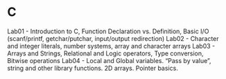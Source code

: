 # C

Lab01 - Introduction to C, Function Declaration vs. Definition, Basic I/O (scanf/printf, getchar/putchar, input/output redirection)
Lab02 - Character and integer literals, number systems, array and character arrays
Lab03 - Arrays and Strings, Relational and Logic operators, Type conversion, Bitwise operations
Lab04 - Local and Global variables. “Pass by value”, string and other library functions. 2D arrays. Pointer basics.
